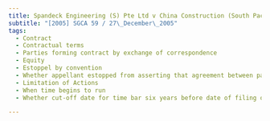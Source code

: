 ```yaml
---
title: Spandeck Engineering (S) Pte Ltd v China Construction (South Pacific) Development Co Pte 
subtitle: "[2005] SGCA 59 / 27\_December\_2005"
tags:
  - Contract
  - Contractual terms
  - Parties forming contract by exchange of correspondence
  - Equity
  - Estoppel by convention
  - Whether appellant estopped from asserting that agreement between parties was fixed sum contract
  - Limitation of Actions
  - When time begins to run
  - Whether cut-off date for time bar six years before date of filing of set-off and counterclaim or six years before date of filing of writ of summons

---
```


